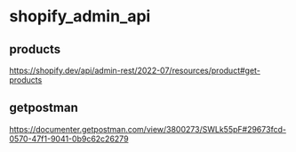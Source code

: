 # shopify_admin_api

## products
https://shopify.dev/api/admin-rest/2022-07/resources/product#get-products

## getpostman
https://documenter.getpostman.com/view/3800273/SWLk55pF#29673fcd-0570-47f1-9041-0b9c62c26279

